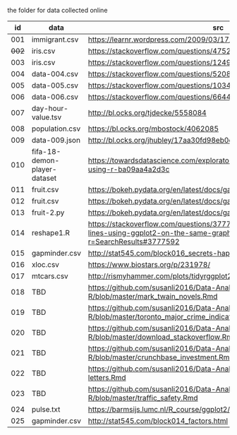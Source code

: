the folder for data collected online

| id  | data          |      src      |
|-----|---------------|---------------|
| 001 | immigrant.csv | https://learnr.wordpress.com/2009/03/17/ggplot2-barplots/ |
| ~~002~~ | iris.csv      | https://stackoverflow.com/questions/47523389   |
| 003 | iris.csv      | https://stackoverflow.com/questions/1249548 |
| 004 | data-004.csv  | https://stackoverflow.com/questions/5208679/ |
| 005 | data-005.csv  | https://stackoverflow.com/questions/10349206 |
| 006 | data-006.csv  | https://stackoverflow.com/questions/6644997 |
| 007 | day-hour-value.tsv | http://bl.ocks.org/tjdecke/5558084 |
| 008 | population.csv | https://bl.ocks.org/mbostock/4062085 |
| 009 | data-009.json | http://bl.ocks.org/jhubley/17aa30fd98eb0cc7072f |
| 010 | fifa-18-demon-player-dataset | https://towardsdatascience.com/exploratory-analysis-of-fifa-18-dataset-using-r-ba09aa4a2d3c |
| 011 | fruit.csv | https://bokeh.pydata.org/en/latest/docs/gallery/bar_nested_colormapped.html | 
| 012 | fruit.csv | https://bokeh.pydata.org/en/latest/docs/gallery/bar_stacked.html |
| 013 | fruit-2.py | https://bokeh.pydata.org/en/latest/docs/gallery/bar_stacked_split.html |
| 014 | reshape1.R | https://stackoverflow.com/questions/3777174/plotting-two-variables-as-lines-using-ggplot2-on-the-same-graph/3777592?r=SearchResults#3777592 |
| 015 | gapminder.csv | http://stat545.com/block016_secrets-happy-graphing.html |
| 016 | xloc.csv | https://www.biostars.org/p/231978/ |
| 017 | mtcars.csv | http://rismyhammer.com/plots/tidyrggplot2explained.html |
| 018 | TBD | https://github.com/susanli2016/Data-Analysis-with-R/blob/master/mark_twain_novels.Rmd |
| 019 | TBD | https://github.com/susanli2016/Data-Analysis-with-R/blob/master/toronto_major_crime_indicators.Rmd |
| 020 | TBD | https://github.com/susanli2016/Data-Analysis-with-R/blob/master/download_stackoverflow.Rmd |
| 021 | TBD | https://github.com/susanli2016/Data-Analysis-with-R/blob/master/crunchbase_investment.Rmd | 
| 022 | TBD | https://github.com/susanli2016/Data-Analysis-with-R/blob/master/buffett-letters.Rmd |
| 023 | TBD | https://github.com/susanli2016/Data-Analysis-with-R/blob/master/traffic_safety.Rmd | 
| 024 | pulse.txt | https://barmsijs.lumc.nl/R_course/ggplot2/ggplot2.tasks.code.html |
| 025 | gapminder.csv | http://stat545.com/block014_factors.html |
